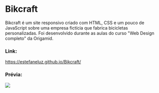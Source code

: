 # Bikcraft

Bikcraft é um site responsivo criado com HTML, CSS e um pouco de JavaScript sobre uma empresa fictícia que fabrica bicicletas personalizadas. 
Foi desenvolvido durante as aulas do curso "Web Design completo" da Origamid.  

### Link: 

https://estefaneluz.github.io/Bikcraft/ 

### Prévia:
![](https://i.imgur.com/r7FvEiF.png)
